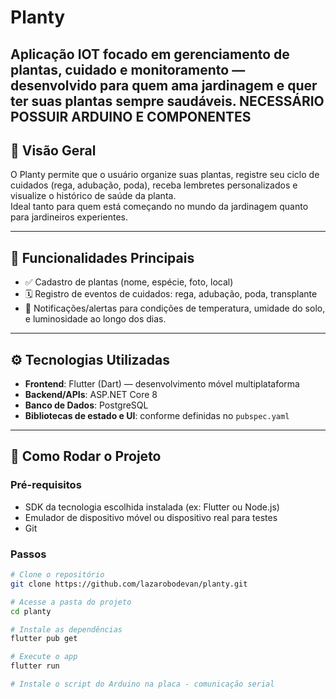 # Planty

Aplicação IOT focado em **gerenciamento de plantas**, cuidado e monitoramento — desenvolvido para quem ama jardinagem e quer ter suas plantas sempre saudáveis.
**NECESSÁRIO POSSUIR ARDUINO E COMPONENTES**
---

## 🎯 Visão Geral

O Planty permite que o usuário organize suas plantas, registre seu ciclo de cuidados (rega, adubação, poda), receba lembretes personalizados e visualize o histórico de saúde da planta.  
Ideal tanto para quem está começando no mundo da jardinagem quanto para jardineiros experientes.

---

## 🧩 Funcionalidades Principais

- ✅ Cadastro de plantas (nome, espécie, foto, local)  
- 🗓️ Registro de eventos de cuidados: rega, adubação, poda, transplante  
- 🔔 Notificações/alertas para condições de temperatura, umidade do solo, e luminosidade ao longo dos dias.

---

## ⚙️ Tecnologias Utilizadas

- **Frontend**: Flutter (Dart) — desenvolvimento móvel multiplataforma  
- **Backend/APIs**: ASP.NET Core 8  
- **Banco de Dados**: PostgreSQL  
- **Bibliotecas de estado e UI**: conforme definidas no `pubspec.yaml`

---

## 🚀 Como Rodar o Projeto

### Pré-requisitos

- SDK da tecnologia escolhida instalada (ex: Flutter ou Node.js)  
- Emulador de dispositivo móvel ou dispositivo real para testes  
- Git  

### Passos

```bash
# Clone o repositório
git clone https://github.com/lazarobodevan/planty.git

# Acesse a pasta do projeto
cd planty

# Instale as dependências
flutter pub get

# Execute o app
flutter run

# Instale o script do Arduino na placa - comunicação serial
